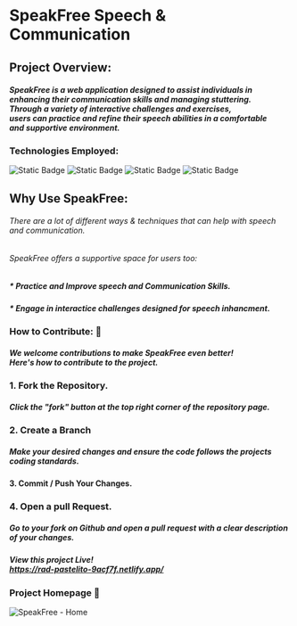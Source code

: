 # SpeakFree Speech & <br>Communication

## Project Overview:
#### <i>SpeakFree is a web application designed to assist individuals in <br>enhancing their communication skills and managing stuttering. <br>Through a variety of interactive challenges and exercises, <br>users can practice and refine their speech abilities in a comfortable <br>and supportive environment.</i>

### Technologies Employed:
![Static Badge](https://img.shields.io/badge/react-blue) ![Static Badge](https://img.shields.io/badge/node-green) ![Static Badge](https://img.shields.io/badge/MySql-blue) ![Static Badge](https://img.shields.io/badge/Express-grey)

## Why Use SpeakFree:  
###### There are a lot of different ways & techniques that can help with speech and communication.
###### SpeakFree offers a supportive space for users too: 
##### * Practice and Improve speech and Communication Skills.
##### * Engage in interactice challenges designed for speech inhancment. 
 
### How to Contribute: 🚀
##### We welcome contributions to make SpeakFree even better! <br>Here's how to contribute to the project. 

### 1. Fork the Repository. 
##### Click the "fork" button at the top right corner of the repository page. 
### 2. Create a Branch
##### Make your desired changes and ensure the code follows the projects coding standards.
#### 3. Commit / Push Your Changes. 
### 4. Open a pull Request. 
##### Go to your fork on Github and open a pull request with a clear description of your changes.

##### View this project Live! <br> https://rad-pastelito-9acf7f.netlify.app/

### Project Homepage 🚀
![SpeakFree - Home](https://github.com/DanielsWebDevelopment/Task-Manager-js/assets/129445203/0f081dbf-cc4d-4b26-ac9d-eedf6fc4373e)
